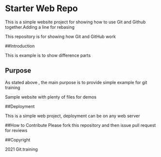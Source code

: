 # Starter Web Repo

This is a simple website project for
showing how to use Git and Github together.Adding a line for rebasing

This repository is for showing how Git and GitHub work

##Introduction

This is example is to show difference parts 

## Purpose

As stated above , the main purpose is to provide
simple example for git training

Sample website with plenty of files for demos

##Deployment

This is a simple web project, deployment can be on any web server

##How to Contribute
Please fork this repository and then issue pull request for reviews

##Copyright

2021 Git.training